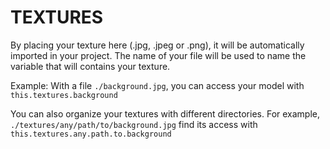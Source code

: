 # TEXTURES

By placing your texture here (.jpg, .jpeg or .png), it will be automatically imported in your project.
The name of your file will be used to name the variable that will contains your texture.

Example:
With a file `./background.jpg`, you can access your model with `this.textures.background`

You can also organize your textures with different directories.
For example, `./textures/any/path/to/background.jpg` find its access with `this.textures.any.path.to.background`